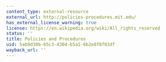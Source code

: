 ```yaml
---
content_type: external-resource
external_url: http://policies-procedures.mit.edu/
has_external_license_warning: true
license: https://en.wikipedia.org/wiki/All_rights_reserved
status: ''
title: Policies and Procedures
uid: 5ab9d30b-65c3-4304-b5a1-6b2e0f8f03df
wayback_url: ''
---
```

